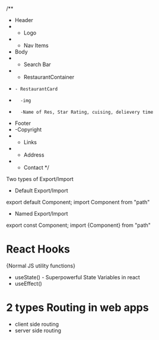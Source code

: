 /**
 * Header
 *  - Logo
 *  - Nav Items
 * Body
 *   - Search Bar
 *   - RestaurantContainer
 *     - RestaurantCard
 *       -img
 *       -Name of Res, Star Rating, cuising, delievery time
 * Footer
 *  -Copyright
 *  - Links
 *  - Address
 *  - Contact
 */


 Two types of Export/Import

   - Default Export/Import

   export default Component;
   import Component from "path"

   - Named Export/Import

   export const Component;
   import {Component} from "path"

   # React Hooks
   {Normal JS utility functions}
   - useState() - Superpowerful State Variables in react
   - useEffect()

   # 2 types Routing in web apps
   - client side routing
   - server side routing